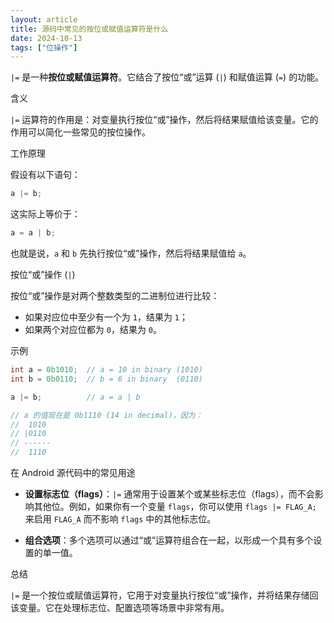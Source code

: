 ```yaml
---
layout: article
title: 源码中常见的按位或赋值运算符是什么
date: 2024-10-13
tags: ["位操作"]
---
```





`|=` 是一种**按位或赋值运算符**。它结合了按位“或”运算 (`|`) 和赋值运算 (`=`) 的功能。

 含义

`|=` 运算符的作用是：对变量执行按位“或”操作，然后将结果赋值给该变量。它的作用可以简化一些常见的按位操作。

 工作原理

假设有以下语句：
```java
a |= b;
```

这实际上等价于：
```java
a = a | b;
```

也就是说，`a` 和 `b` 先执行按位“或”操作，然后将结果赋值给 `a`。

 按位“或”操作 (`|`)

按位“或”操作是对两个整数类型的二进制位进行比较：

- 如果对应位中至少有一个为 `1`，结果为 `1`；
- 如果两个对应位都为 `0`，结果为 `0`。

 示例

```java
int a = 0b1010;  // a = 10 in binary (1010)
int b = 0b0110;  // b = 6 in binary  (0110)

a |= b;          // a = a | b

// a 的值现在是 0b1110 (14 in decimal)，因为：
//  1010
// |0110
// ------
//  1110

```

 在 Android 源代码中的常见用途

- **设置标志位（flags）**：`|=` 通常用于设置某个或某些标志位（flags），而不会影响其他位。例如，如果你有一个变量 `flags`，你可以使用 `flags |= FLAG_A;` 来启用 `FLAG_A` 而不影响 `flags` 中的其他标志位。
    
- **组合选项**：多个选项可以通过“或”运算符组合在一起，以形成一个具有多个设置的单一值。
    

 总结

`|=` 是一个按位或赋值运算符，它用于对变量执行按位“或”操作，并将结果存储回该变量。它在处理标志位、配置选项等场景中非常有用。